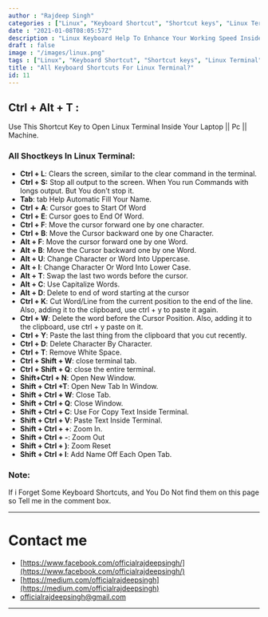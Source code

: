 ```yaml
---
author : "Rajdeep Singh"
categories : ["Linux", "Keyboard Shortcut", "Shortcut keys", "Linux Terminal"]
date : "2021-01-08T08:05:57Z"
description : "Linux Keyboard Help To Enhance Your Working Speed Inside Command Tool"
draft : false
image : "/images/linux.png"
tags : ["Linux", "Keyboard Shortcut", "Shortcut keys", "Linux Terminal"]
title : "All Keyboard Shortcuts For Linux Terminal?"
id: 11
---
```




## Ctrl + Alt + T :

Use This Shortcut Key to Open Linux Terminal Inside  Your Laptop || Pc || Machine.

### All Shoctkeys In Linux Terminal:

* **Ctrl + L**: Clears the screen, similar to the clear command in the terminal.
* **Ctrl + S:** Stop all output to the screen. When You run Commands with longs output. But  You don't stop it.
* **Tab**: tab Help Automatic Fill Your Name.
* **Ctrl + A**: Cursor goes to Start Of Word
* **Ctrl + E**: Cursor goes to End Of Word.
* **Ctrl + F**: Move the cursor forward one by one character.
* **Ctrl + B**: Move the Cursor backward one by one Character.
* **Alt + F**: Move the cursor forward one by one Word.
* **Alt + B**: Move the Cursor backward one by one Word.
* **Alt + U**: Change Character or Word Into Uppercase.
* **Alt + l**: Change  Character Or Word Into Lower Case.
* **Alt  + T**: Swap the last two words before the cursor.
* **Alt + C**: Use Capitalize  Words.
* **Alt + D**: Delete to end of word starting at the cursor
* **Ctrl + K**: Cut Word/Line from the current position to the end of the line. Also, adding it to the clipboard, use ctrl + y to paste it again.
* **Ctrl + W**: Delete the word before the Cursor Position. Also, adding it to the clipboard, use ctrl + y paste on it.
* **Ctrl + Y**: Paste the last thing from the clipboard that you cut recently.
* **Ctrl + D**: Delete Character By Character.
* **Ctrl + T**: Remove White Space.
* **Ctrl + Shift + W**: close terminal tab.
* **Ctrl + Shift + Q**: close the entire terminal.
* **Shift+Ctrl + N**: Open New Window.
* **Shift + Ctrl +T**: Open New Tab In Window.
* **Shift + Ctrl + W**: Close Tab.
* **Shift + Ctrl + Q**: Close Window.
* **Shift + Ctrl + C**: Use For Copy Text Inside Terminal.
* **Shift + Ctrl +  V**: Paste Text Inside Terminal.
* **Shift + Ctrl + +**: Zoom In.
* **Shift + Ctrl + -**: Zoom Out
* **Shift + Ctrl + )**: Zoom Reset
* **Shift + Ctrl + I**: Add Name Off Each Open Tab.

### Note:

If i  Forget Some Keyboard Shortcuts, and You Do Not find them on this page so Tell me in the comment box.

---

# Contact me

* [https://www.facebook.com/officialrajdeepsingh/](https://www.facebook.com/officialrajdeepsingh/)
* [https://medium.com/officialrajdeepsingh](https://medium.com/officialrajdeepsingh)
* [officialrajdeepsingh@gmail.com](mailto:officialrajdeepsingh@gmail.com)



---



